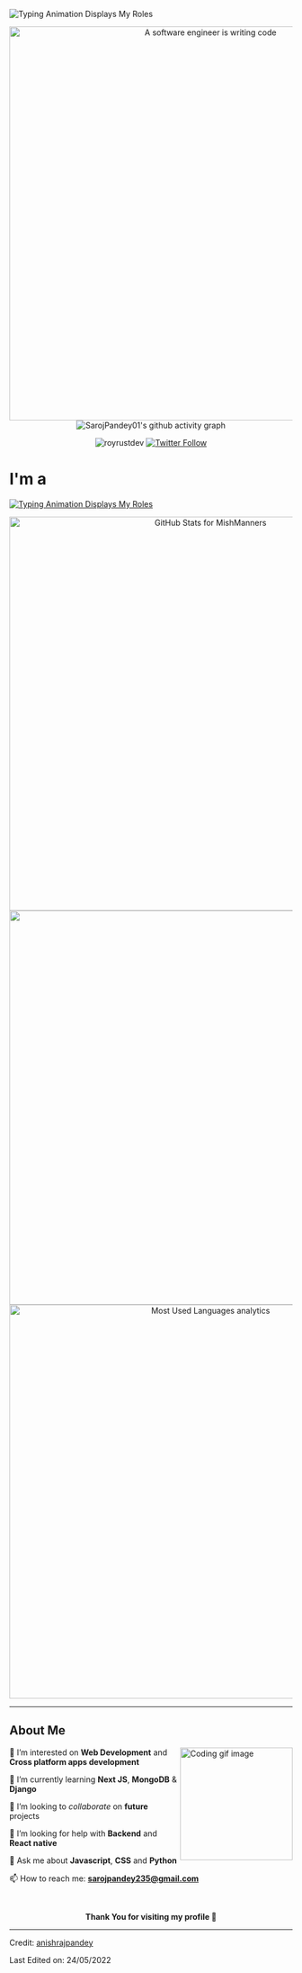 ![Typing Animation Displays My Roles](https://readme-typing-svg.herokuapp.com?color=%2336BCF7&lines=Hello+I'm+Saroj+Pandey;Welcome+to+my+Github+profile;)

<!-- Hero Section -->
<p align="center"><img src="https://raw.githubusercontent.com/royrustdev/royrustdev/main/assets/img/programming1.webp" alt="A software engineer is writing code" width="700" /><img src="https://activity-graph.herokuapp.com/graph?username=SarojPandey01&theme=react-dark" alt="SarojPandey01's github activity graph" />
  
<!--    FOR SNAKE GAME-->
  
 
</p>
<!-- Profile Views -->
<p align="center">
<img src="https://komarev.com/ghpvc/?username=SarojPandey01&label=Github%20Profile%20Views&color=blueviolet&style=flat-square" alt="royrustdev" />
<a href="https://twitter.com/sarojpandey" target="_blank">
<img alt="Twitter Follow" src="https://img.shields.io/twitter/follow/SarojPandey01?color=blue&logo=Twitter&style=flat-square">
</a>

</p>

# I'm a

[![Typing Animation Displays My Roles](https://readme-typing-svg.herokuapp.com?color=%2336BCF7&lines=Full+Stack+Web+Developer;UI+Designer;UX+Developer;Freelancer;Tech+Geek)](https://git.io/typing-svg)

<!-- Skills as a table -->


<!-- Github Stats, coding streak, Most used languages analytics-->
<p align="center">
<img src="https://github-readme-stats.vercel.app/api?username=SarojPandey01&show_icons=true&include_all_commits=true&count_private=true&theme=jolly&layout=compact" alt="GitHub Stats for MishManners" width="700"/>
<img src="https://github-readme-streak-stats.herokuapp.com?user=SarojPandey01&theme=jolly" width="700"/>
<img src="https://github-readme-stats.vercel.app/api/top-langs?username=SarojPandey01&show_icons=true&locale=en&layout=compact&theme=jolly" alt="Most Used Languages analytics" width="700"/>
</p>

---

<!-- About Me Section is this -->

## About Me

<!-- Coding GIF image -->
<img align="right" width="200" height="200" src="https://raw.githubusercontent.com/royrustdev/royrustdev/main/assets/img/coding.gif" alt="Coding gif image" />

🔭 I’m interested on **Web Development** and **Cross platform apps development**

🌱 I’m currently learning **Next JS**, **MongoDB** & **Django**

👯 I’m looking to _collaborate_ on **future** projects

🤔 I’m looking for help with **Backend** and **React native**

💬 Ask me about **Javascript**, **CSS** and **Python**



📫 How to reach me: **sarojpandey235@gmail.com**

<br />
<!-- Contact Se ction -->



<p align="center"><b>Thank You for visiting my profile 🙏</b></p>

---

Credit: [anishrajpandey](https://github.com/anishrajpandey)

Last Edited on: 24/05/2022
